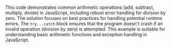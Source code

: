 This code demonstrates common arithmetic operations (add, subtract, multiply, divide) in JavaScript, including robust error handling for division by zero.  The solution focuses on best practices for handling potential runtime errors.  The `try...catch` block ensures that the program doesn't crash if an invalid operation (division by zero) is attempted. This example is suitable for understanding basic arithmetic functions and exception handling in JavaScript.